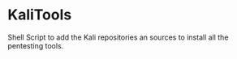 # KaliTools

Shell Script to add the Kali repositories an sources to install all the pentesting tools.
